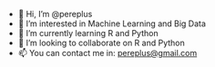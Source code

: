 - 👋 Hi, I’m @pereplus
- 👀 I’m interested in Machine Learning and Big Data
- 🌱 I’m currently learning R and Python
- 💞️ I’m looking to collaborate on R and Python 
- 📫 You can contact me in: pereplus@gmail.com

<!---
pereplus/pereplus is a ✨ special ✨ repository because its `README.md` (this file) appears on your GitHub profile.
You can click the Preview link to take a look at your changes.
--->
